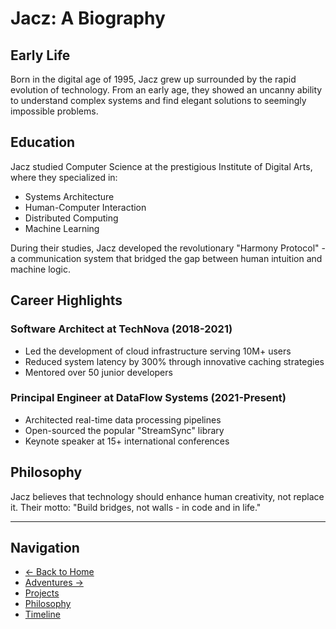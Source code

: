 # Jacz: A Biography

## Early Life

Born in the digital age of 1995, Jacz grew up surrounded by the rapid evolution of technology. From an early age, they showed an uncanny ability to understand complex systems and find elegant solutions to seemingly impossible problems.

## Education

Jacz studied Computer Science at the prestigious Institute of Digital Arts, where they specialized in:
- Systems Architecture
- Human-Computer Interaction
- Distributed Computing
- Machine Learning

During their studies, Jacz developed the revolutionary "Harmony Protocol" - a communication system that bridged the gap between human intuition and machine logic.

## Career Highlights

### Software Architect at TechNova (2018-2021)
- Led the development of cloud infrastructure serving 10M+ users
- Reduced system latency by 300% through innovative caching strategies
- Mentored over 50 junior developers

### Principal Engineer at DataFlow Systems (2021-Present)
- Architected real-time data processing pipelines
- Open-sourced the popular "StreamSync" library
- Keynote speaker at 15+ international conferences

## Philosophy

Jacz believes that technology should enhance human creativity, not replace it. Their motto: "Build bridges, not walls - in code and in life."

---

## Navigation
- [← Back to Home](/)
- [Adventures →](/adventures/)
- [Projects](/projects/)
- [Philosophy](/philosophy/)
- [Timeline](/timeline/)